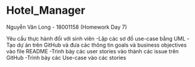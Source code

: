 # Hotel_Manager
Nguyễn Văn Long - 18001158 (Homework Day 7) 

Yêu cầu thực hành đối với sinh viên 
-Lập các sơ đồ use-case bằng UML 
-Tạo dự án trên GitHub và đưa các thông tin goals và business objectives vào file README 
-Trình bày các user stories vào thành các issue trên GitHub 
-Trình bày các Use-case vào các stories  

